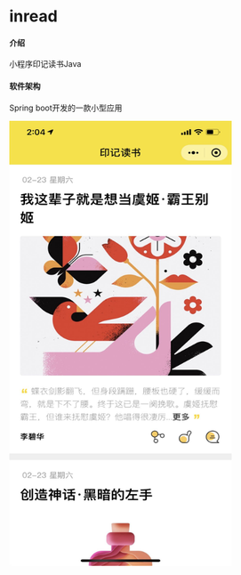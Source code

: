 # inread

#### 介绍
小程序印记读书Java

#### 软件架构
Spring boot开发的一款小型应用

<img src="https://github.com/jianghao1123/inread-server/blob/master/1.jpeg" width = "400" height = "800" alt="图片名称" 
align=center>
